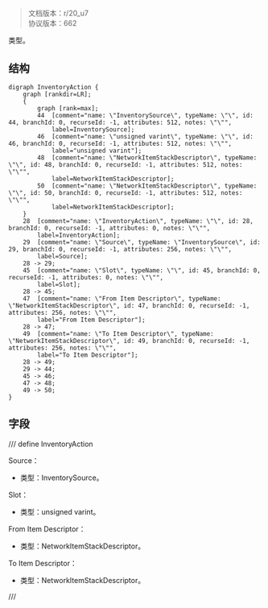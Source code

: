 # <!-- md:samp InventoryAction -->

> 文档版本：r/20_u7<br/>协议版本：662

<!-- md:samp InventoryAction -->类型。

## 结构

```viz
digraph InventoryAction {
	graph [rankdir=LR];
	{
		graph [rank=max];
		44	[comment="name: \"InventorySource\", typeName: \"\", id: 44, branchId: 0, recurseId: -1, attributes: 512, notes: \"\"",
			label=InventorySource];
		46	[comment="name: \"unsigned varint\", typeName: \"\", id: 46, branchId: 0, recurseId: -1, attributes: 512, notes: \"\"",
			label="unsigned varint"];
		48	[comment="name: \"NetworkItemStackDescriptor\", typeName: \"\", id: 48, branchId: 0, recurseId: -1, attributes: 512, notes: \"\"",
			label=NetworkItemStackDescriptor];
		50	[comment="name: \"NetworkItemStackDescriptor\", typeName: \"\", id: 50, branchId: 0, recurseId: -1, attributes: 512, notes: \"\"",
			label=NetworkItemStackDescriptor];
	}
	28	[comment="name: \"InventoryAction\", typeName: \"\", id: 28, branchId: 0, recurseId: -1, attributes: 0, notes: \"\"",
		label=InventoryAction];
	29	[comment="name: \"Source\", typeName: \"InventorySource\", id: 29, branchId: 0, recurseId: -1, attributes: 256, notes: \"\"",
		label=Source];
	28 -> 29;
	45	[comment="name: \"Slot\", typeName: \"\", id: 45, branchId: 0, recurseId: -1, attributes: 0, notes: \"\"",
		label=Slot];
	28 -> 45;
	47	[comment="name: \"From Item Descriptor\", typeName: \"NetworkItemStackDescriptor\", id: 47, branchId: 0, recurseId: -1, attributes: 256, notes: \"\"",
		label="From Item Descriptor"];
	28 -> 47;
	49	[comment="name: \"To Item Descriptor\", typeName: \"NetworkItemStackDescriptor\", id: 49, branchId: 0, recurseId: -1, attributes: 256, notes: \"\"",
		label="To Item Descriptor"];
	28 -> 49;
	29 -> 44;
	45 -> 46;
	47 -> 48;
	49 -> 50;
}

```

## 字段

/// define
InventoryAction

Source：[<!-- md:samp InventorySource -->](refs/protocols/types/InventorySource.md)

- 类型：InventorySource。

Slot：<!-- md:samp unsigned varint -->

- 类型：unsigned varint。

From Item Descriptor：[<!-- md:samp NetworkItemStackDescriptor -->](refs/protocols/types/NetworkItemStackDescriptor.md)

- 类型：NetworkItemStackDescriptor。

To Item Descriptor：[<!-- md:samp NetworkItemStackDescriptor -->](refs/protocols/types/NetworkItemStackDescriptor.md)

- 类型：NetworkItemStackDescriptor。


///
